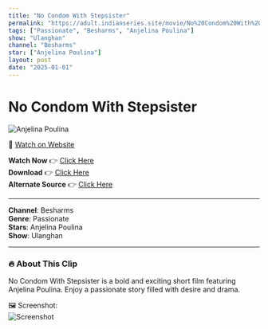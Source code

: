 ```yaml
---
title: "No Condom With Stepsister"
permalink: "https://adult.indianseries.site/movie/No%20Condom%20With%20Stepsister"
tags: ["Passionate", "Besharms", "Anjelina Poulina"]
show: "Ulanghan"
channel: "Besharms"
star: ["Anjelina Poulina"]
layout: post
date: "2025-01-01"
---
```


# No Condom With Stepsister

![Anjelina Poulina](https://shorts.desisins.com/wp-content/uploads/2024/01/Stepsister-DesiSins.com_.jpg)

🔗 [Watch on Website](https://adult.indianseries.site/movie/No%20Condom%20With%20Stepsister)

**Watch Now** 👉 [Click Here](https://adult.indianseries.site/movie/No%20Condom%20With%20Stepsister)  
**Download** 👉 [Click Here](https://adult.indianseries.site/movie/No%20Condom%20With%20Stepsister)  
**Alternate Source** 👉 [Click Here](https://adult.indianseries.site/movie/No%20Condom%20With%20Stepsister)

---

**Channel**: Besharms  
**Genre**: Passionate  
**Stars**: Anjelina Poulina  
**Show**: Ulanghan

---

### 🔥 About This Clip

No Condom With Stepsister is a bold and exciting short film featuring Anjelina Poulina. Enjoy a passionate story filled with desire and drama.
 
🖼️ Screenshot:  
![Screenshot](https://shorts.desisins.com/wp-content/uploads/2024/01/Stepsister-DesiSins.com_.jpg)

